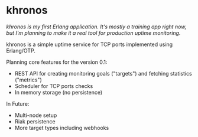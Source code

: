 # khronos

*khronos is my first Erlang application. It's mostly a training app right now, but I'm planning to make it a real tool for production uptime monitoring.*

khronos is a simple uptime service for TCP ports implemented using Erlang/OTP.

Planning core features for the version 0.1:
- REST API for creating monitoring goals ("targets") and fetching statistics ("metrics")
- Scheduler for TCP ports checks
- In memory storage (no persistence)

In Future:
- Multi-node setup
- Riak persistence
- More target types including webhooks